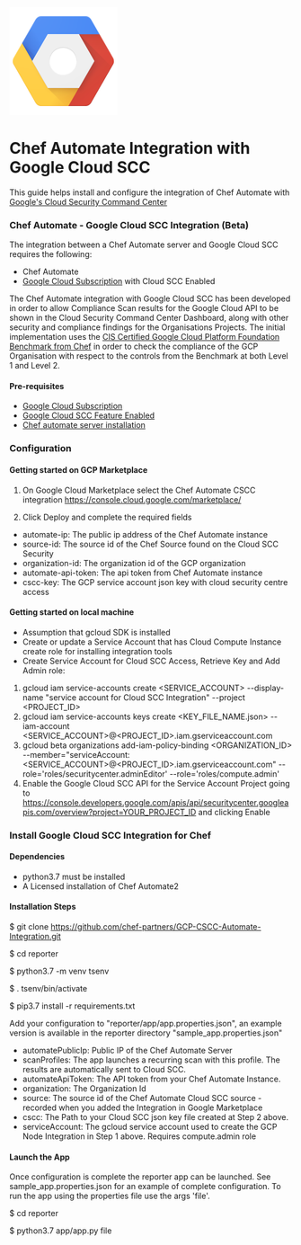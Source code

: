 ![Google Cloud](logo_cloud_192.png)

# Chef Automate Integration with Google Cloud SCC

This guide helps install and configure the integration of Chef Automate with [Google's Cloud Security Command Center](https://cloud.google.com/security-command-center/)

### Chef Automate - Google Cloud SCC Integration (Beta)

The integration between a Chef Automate server and Google Cloud SCC requires the following:

* Chef Automate
* [Google Cloud Subscription](https://cloud.google.com/) with Cloud SCC Enabled

The Chef Automate integration with Google Cloud SCC has been developed in order to allow Compliance Scan results for the Google Cloud API to be shown in the Cloud Security Command Center Dashboard, along with other security and compliance findings for the Organisations Projects. The initial implementation uses the [CIS Certified Google Cloud Platform Foundation Benchmark from Chef](https://www.cisecurity.org/partner/chef/) in order to check the compliance of the GCP Organisation with respect to the controls from the Benchmark at both Level 1 and Level 2.


#### Pre-requisites

* [Google Cloud Subscription](https://cloud.google.com/)
* [Google Cloud SCC Feature Enabled](https://cloud.google.com/security-command-center/)
* [Chef automate server installation](https://docs.chef.io/chef_automate.html)

### Configuration

#### Getting started on GCP Marketplace

1. On Google Cloud Marketplace select the Chef Automate CSCC integration https://console.cloud.google.com/marketplace/

2. Click Deploy and complete the required fields
- automate-ip: The public ip address of the Chef Automate instance
- source-id: The source id of the Chef Source found on the Cloud SCC Security
- organization-id: The organization id of the GCP organization
- automate-api-token: The api token from Chef Automate instance
- cscc-key: The GCP service account json key with cloud security centre access

#### Getting started on local machine

- Assumption that gcloud SDK is installed
- Create or update a Service Account that has Cloud Compute Instance create role for installing integration tools
- Create Service Account for Cloud SCC Access, Retrieve Key and Add Admin role:
1. gcloud iam service-accounts create <SERVICE_ACCOUNT> --display-name "service account for Cloud SCC Integration" --project <PROJECT_ID>
2. gcloud iam service-accounts keys create <KEY_FILE_NAME.json> --iam-account <SERVICE_ACCOUNT>@<PROJECT_ID>.iam.gserviceaccount.com
3. gcloud beta organizations add-iam-policy-binding <ORGANIZATION_ID> --member="serviceAccount:<SERVICE_ACCOUNT>@<PROJECT_ID>.iam.gserviceaccount.com" --role='roles/securitycenter.adminEditor' --role='roles/compute.admin'
4. Enable the Google Cloud SCC API for the Service Account Project going to https://console.developers.google.com/apis/api/securitycenter.googleapis.com/overview?project=YOUR_PROJECT_ID and clicking Enable

### Install Google Cloud SCC Integration for Chef

#### Dependencies

* python3.7 must be installed
* A Licensed installation of Chef Automate2

#### Installation Steps

$ git clone https://github.com/chef-partners/GCP-CSCC-Automate-Integration.git

$ cd reporter  

$ python3.7 -m venv tsenv

$ . tsenv/bin/activate

$ pip3.7 install -r requirements.txt

Add your configuration to "reporter/app/app.properties.json", an example version is available in the reporter directory "sample_app.properties.json"

* automatePublicIp: Public IP of the Chef Automate Server
* scanProfiles: The app launches a recurring scan with this profile. The results are automatically sent to Cloud SCC.
* automateApiToken: The API token from your Chef Automate Instance.
* organization: The Organization Id
* source: The source id of the Chef Automate Cloud SCC source - recorded when you added the Integration in Google Marketplace
* cscc: The Path to your Cloud SCC json key file created at Step 2 above.
* serviceAccount: The gcloud service account used to create the GCP Node Integration in Step 1 above. Requires compute.admin role

#### Launch the App

Once configuration is complete the reporter app can be launched. See sample_app.properties.json for an example of complete configuration. To run the app using the properties file use the args 'file'.

$ cd reporter

$ python3.7 app/app.py file

